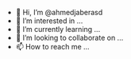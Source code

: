 - 👋 Hi, I’m @ahmedjaberasd
- 👀 I’m interested in ...
- 🌱 I’m currently learning ...
- 💞️ I’m looking to collaborate on ...
- 📫 How to reach me ...

<!---
ahmedjaberasd/ahmedjaberasd is a ✨ special ✨ repository because its `README.md` (this file) appears on your GitHub profile.
You can click the Preview link to take a look at your changes.
--->
